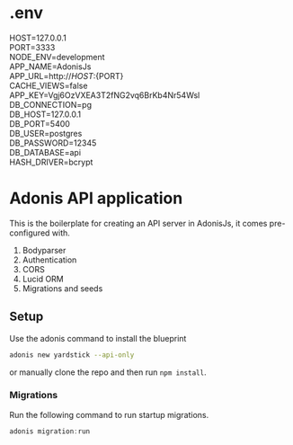 # .env
HOST=127.0.0.1 <br>
PORT=3333 <br> 
NODE_ENV=development <br>
APP_NAME=AdonisJs <br>
APP_URL=http://${HOST}:${PORT} <br>
CACHE_VIEWS=false <br>
APP_KEY=Vgj6OzVXEA3T2fNG2vq6BrKb4Nr54Wsl <br>
DB_CONNECTION=pg <br>
DB_HOST=127.0.0.1 <br>
DB_PORT=5400 <br>
DB_USER=postgres <br>
DB_PASSWORD=12345 <br>
DB_DATABASE=api <br>
HASH_DRIVER=bcrypt <br>

# Adonis API application

This is the boilerplate for creating an API server in AdonisJs, it comes pre-configured with.

1. Bodyparser
2. Authentication
3. CORS
4. Lucid ORM
5. Migrations and seeds

## Setup

Use the adonis command to install the blueprint

```bash
adonis new yardstick --api-only
```

or manually clone the repo and then run `npm install`.


### Migrations

Run the following command to run startup migrations.

```js
adonis migration:run
```
